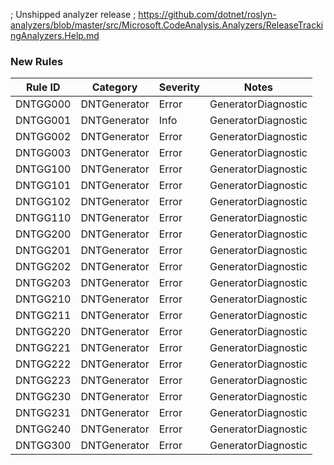 ﻿; Unshipped analyzer release
; https://github.com/dotnet/roslyn-analyzers/blob/master/src/Microsoft.CodeAnalysis.Analyzers/ReleaseTrackingAnalyzers.Help.md
### New Rules

Rule ID | Category | Severity | Notes
--------|----------|----------|-------
DNTGG000 | DNTGenerator | Error | GeneratorDiagnostic
DNTGG001 | DNTGenerator | Info | GeneratorDiagnostic
DNTGG002 | DNTGenerator | Error | GeneratorDiagnostic
DNTGG003 | DNTGenerator | Error | GeneratorDiagnostic
DNTGG100 | DNTGenerator | Error | GeneratorDiagnostic
DNTGG101 | DNTGenerator | Error | GeneratorDiagnostic
DNTGG102 | DNTGenerator | Error | GeneratorDiagnostic
DNTGG110 | DNTGenerator | Error | GeneratorDiagnostic
DNTGG200 | DNTGenerator | Error | GeneratorDiagnostic
DNTGG201 | DNTGenerator | Error | GeneratorDiagnostic
DNTGG202 | DNTGenerator | Error | GeneratorDiagnostic
DNTGG203 | DNTGenerator | Error | GeneratorDiagnostic
DNTGG210 | DNTGenerator | Error | GeneratorDiagnostic
DNTGG211 | DNTGenerator | Error | GeneratorDiagnostic
DNTGG220 | DNTGenerator | Error | GeneratorDiagnostic
DNTGG221 | DNTGenerator | Error | GeneratorDiagnostic
DNTGG222 | DNTGenerator | Error | GeneratorDiagnostic
DNTGG223 | DNTGenerator | Error | GeneratorDiagnostic
DNTGG230 | DNTGenerator | Error | GeneratorDiagnostic
DNTGG231 | DNTGenerator | Error | GeneratorDiagnostic
DNTGG240 | DNTGenerator | Error | GeneratorDiagnostic
DNTGG300 | DNTGenerator | Error | GeneratorDiagnostic